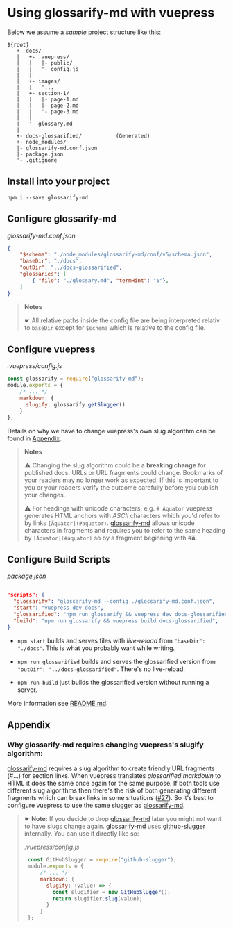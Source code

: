 # Using glossarify-md with vuepress

Below we assume a *sample* project structure like this:

```
${root}
   +- docs/
   |   +- .vuepress/
   |   |   |- public/
   |   |   '- config.js
   |   |
   |   +- images/
   |   |   '...
   |   +- section-1/
   |   |   |- page-1.md
   |   |   |- page-2.md
   |   |   '- page-3.md
   |   |
   |   '- glossary.md
   |
   +- docs-glossarified/           (Generated)
   +- node_modules/
   |- glossarify-md.conf.json
   |- package.json
   '- .gitignore
```

## Install into your project

```
npm i --save glossarify-md
```

## Configure glossarify-md

*glossarify-md.conf.json*
```json
{
    "$schema": "./node_modules/glossarify-md/conf/v5/schema.json",
    "baseDir": "./docs",
    "outDir": "../docs-glossarified",
    "glossaries": [
        { "file": "./glossary.md", "termHint": "↴"},
    ]
}
```

> **Notes**
>
> ☛ All relative paths inside the config file are being interpreted
> relativ to `baseDir` except for `$schema` which is relative to the config file.

## Configure vuepress

*.vuepress/config.js*
```js
const glossarify = require("glossarify-md");
module.exports = {
    /* ... */
    markdown: {
      slugify: glossarify.getSlugger()
    }
};
```


Details on why we have to change vuepress's own slug algorithm can be found in [Appendix](#appendix).

> **Notes**
>
> ⚠ Changing the slug algorithm could be a **breaking change** for published docs. URLs or URL fragments could change. Bookmarks of your readers may no longer work as expected. If this is important to you or your readers verify the outcome carefully before you publish your changes.
>
> ⚠ For headings with unicode characters, e.g. `# Äquator` vuepress generates HTML anchors with *ASCII* characters which you'd refer to by links `[Äquator](#aquator)`. [glossarify-md] allows unicode characters in fragments and requires you to refer to the same heading by `[Äquator](#äquator)` so by a fragment beginning with #**ä**.

## Configure Build Scripts

*package.json*
```json

"scripts": {
  "glossarify": "glossarify-md --config ./glossarify-md.conf.json",
  "start": "vuepress dev docs",
  "glossarified": "npm run glossarify && vuepress dev docs-glossarified",
  "build": "npm run glossarify && vuepress build docs-glossarified",
}
```
- `npm start` builds and serves files with *live-reload* from `"baseDir": "./docs"`.
This is what you probably want while writing.

- `npm run glossarified` builds and serves the glossarified version from `"outDir": "../docs-glossarified"`. There's no live-reload.

- `npm run build` just builds the glossarified version without running a server.

More information see [README.md](../README.md).



## Appendix

### Why glossarify-md requires changing vuepress's slugify algorithm:

[glossarify-md] requires a slug algorithm to create friendly URL fragments (#...) for section links. When vuepress translates *glossarified markdown* to HTML it does the same once again for the same purpose. If both tools use different slug algorithms then there's the risk of both generating different fragments which can break links in some situations ([#27](https://github.com/about-code/glossarify-md/issues/27)). So it's best to configure vuepress to use the same slugger as [glossarify-md].

> **☛ Note:** If you decide to drop [glossarify-md] later you might not want to have slugs change again. [glossarify-md] uses [github-slugger](https://npmjs.com/package/github-slugger) internally. You can use it directly like so:
>
>  *.vuepress/config.js*
>  ```js
>   const GitHubSlugger = require("github-slugger");
>   module.exports = {
>       /* ... */
>       markdown: {
>         slugify: (value) => {
>           const slugifier = new GitHubSlugger();
>           return slugifier.slug(value);
>         }
>       }
>   };
>  ```

[vuepress]: https://vuepress.vuejs.org
[glossarify-md]: https://github.com/about-code/glossarify-md
